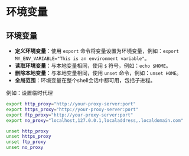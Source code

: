 # 环境变量

## 环境变量

- **定义环境变量**：使用 `export` 命令将变量设置为环境变量，例如：`export MY_ENV_VARIABLE="This is an environment variable"`。
- **读取环境变量**：与本地变量相同，使用 `$` 符号，例如：`echo $HOME`。
- **删除本地变量**：与本地变量相同，使用 `unset` 命令，例如：`unset HOME`。
- **全局范围**：环境变量在整个shell会话中都可用，包括子进程。

例如：设置临时代理

```sh
export http_proxy="http://your-proxy-server:port"
export https_proxy="http://your-proxy-server:port"
export ftp_proxy="http://your-proxy-server:port"
export no_proxy="localhost,127.0.0.1,localaddress,.localdomain.com"

unset http_proxy
unset https_proxy
unset ftp_proxy
unset no_proxy
```
